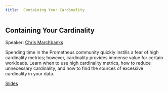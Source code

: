 ```yaml
---
title:  Containing Your Cardinality
---
```


## Containing Your Cardinality

Speaker: [Chris Marchbanks](/2019-munich/speakers/chris-marchbanks/)

Spending time in the Prometheus community quickly instills a fear of high cardinality metrics; however, cardinality provides immense value for certain workloads. Learn when to use high cardinality metrics, how to reduce unnecessary cardinality, and how to find the sources of excessive cardinality in your data.

[Slides](/2019-munich/slides/containing-your-cardinality.pdf)
